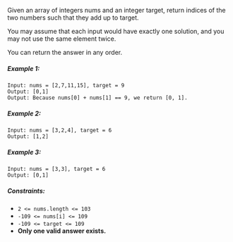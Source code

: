 Given an array of integers nums and an integer target, return indices of the two numbers such that they add up to target.

You may assume that each input would have exactly one solution, and you may not use the same element twice.

You can return the answer in any order.

##### Example 1:

```
Input: nums = [2,7,11,15], target = 9
Output: [0,1]
Output: Because nums[0] + nums[1] == 9, we return [0, 1].
```

##### Example 2:

```
Input: nums = [3,2,4], target = 6
Output: [1,2]
```

##### Example 3:

```
Input: nums = [3,3], target = 6
Output: [0,1]
```

##### Constraints:

- ```2 <= nums.length <= 103```
- ```-109 <= nums[i] <= 109```
- ```-109 <= target <= 109```
- **Only one valid answer exists.**